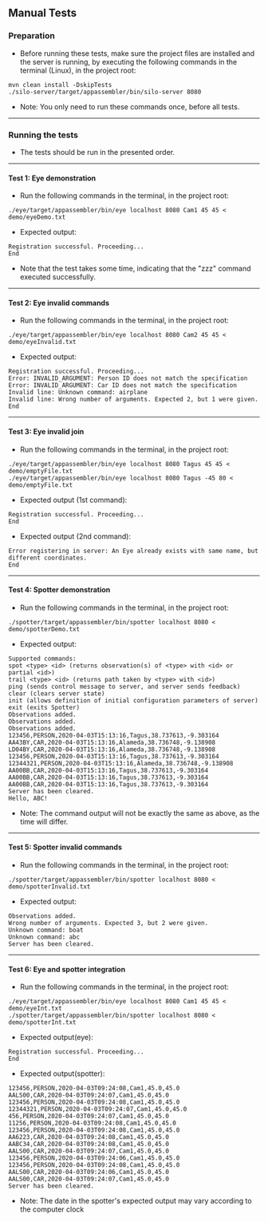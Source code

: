 ## Manual Tests

### Preparation

* Before running these tests, make sure the project files are installed and the server is running, by executing the following commands in the terminal (Linux), in the project root:
```
mvn clean install -DskipTests
./silo-server/target/appassembler/bin/silo-server 8080
```
* Note: You only need to run these commands once, before all tests.


---

### Running the tests
* The tests should be run in the presented order.

---

#### Test 1: Eye demonstration
* Run the following commands in the terminal, in the project root:
```
./eye/target/appassembler/bin/eye localhost 8080 Cam1 45 45 < demo/eyeDemo.txt
```
* Expected output:
```
Registration successful. Proceeding...
End
```

* Note that the test takes some time, indicating that the "zzz" command executed successfully.

---
#### Test 2: Eye invalid commands
* Run the following commands in the terminal, in the project root:
```
./eye/target/appassembler/bin/eye localhost 8080 Cam2 45 45 < demo/eyeInvalid.txt
```
* Expected output:
```
Registration successful. Proceeding...
Error: INVALID_ARGUMENT: Person ID does not match the specification
Error: INVALID_ARGUMENT: Car ID does not match the specification
Invalid line: Unknown command: airplane
Invalid line: Wrong number of arguments. Expected 2, but 1 were given.
End
```

---


#### Test 3: Eye invalid join
* Run the following commands in the terminal, in the project root:
```
./eye/target/appassembler/bin/eye localhost 8080 Tagus 45 45 < demo/emptyFile.txt
./eye/target/appassembler/bin/eye localhost 8080 Tagus -45 80 < demo/emptyFile.txt
```
* Expected output (1st command):
```
Registration successful. Proceeding...
End
```
* Expected output (2nd command):
```
Error registering in server: An Eye already exists with same name, but different coordinates.
End
```
---

#### Test 4: Spotter demonstration
* Run the following commands in the terminal, in the project root:
```
./spotter/target/appassembler/bin/spotter localhost 8080 < demo/spotterDemo.txt
```
* Expected output:
```
Supported commands:
spot <type> <id> (returns observation(s) of <type> with <id> or partial <id>)
trail <type> <id> (returns path taken by <type> with <id>)
ping (sends control message to server, and server sends feedback)
clear (clears server state)
init (allows definition of initial configuration parameters of server)
exit (exits Spotter)
Observations added.
Observations added.
Observations added.
123456,PERSON,2020-04-03T15:13:16,Tagus,38.737613,-9.303164
AA43BY,CAR,2020-04-03T15:13:16,Alameda,38.736748,-9.138908
LD04BY,CAR,2020-04-03T15:13:16,Alameda,38.736748,-9.138908
123456,PERSON,2020-04-03T15:13:16,Tagus,38.737613,-9.303164
12344321,PERSON,2020-04-03T15:13:16,Alameda,38.736748,-9.138908
AA00BB,CAR,2020-04-03T15:13:16,Tagus,38.737613,-9.303164
AA00BB,CAR,2020-04-03T15:13:16,Tagus,38.737613,-9.303164
AA00BB,CAR,2020-04-03T15:13:16,Tagus,38.737613,-9.303164
Server has been cleared.
Hello, ABC!
```
* Note: The command output will not be exactly the same as above, as the time will differ. 
---

#### Test 5: Spotter invalid commands
* Run the following commands in the terminal, in the project root:
```
./spotter/target/appassembler/bin/spotter localhost 8080 < demo/spotterInvalid.txt
```
* Expected output:
```
Observations added.
Wrong number of arguments. Expected 3, but 2 were given.
Unknown command: boat
Unknown command: abc
Server has been cleared.
```

---

#### Test 6: Eye and spotter integration
* Run the following commands in the terminal, in the project root:
```
./eye/target/appassembler/bin/eye localhost 8080 Cam1 45 45 < demo/eyeInt.txt
./spotter/target/appassembler/bin/spotter localhost 8080 < demo/spotterInt.txt
```
* Expected output(eye):
```
Registration successful. Proceeding...
End
```
* Expected output(spotter):
```
123456,PERSON,2020-04-03T09:24:08,Cam1,45.0,45.0
AALS00,CAR,2020-04-03T09:24:07,Cam1,45.0,45.0
123456,PERSON,2020-04-03T09:24:08,Cam1,45.0,45.0
12344321,PERSON,2020-04-03T09:24:07,Cam1,45.0,45.0
456,PERSON,2020-04-03T09:24:07,Cam1,45.0,45.0
11256,PERSON,2020-04-03T09:24:08,Cam1,45.0,45.0
123456,PERSON,2020-04-03T09:24:08,Cam1,45.0,45.0
AA6223,CAR,2020-04-03T09:24:08,Cam1,45.0,45.0
AABC34,CAR,2020-04-03T09:24:08,Cam1,45.0,45.0
AALS00,CAR,2020-04-03T09:24:07,Cam1,45.0,45.0
123456,PERSON,2020-04-03T09:24:06,Cam1,45.0,45.0
123456,PERSON,2020-04-03T09:24:08,Cam1,45.0,45.0
AALS00,CAR,2020-04-03T09:24:06,Cam1,45.0,45.0
AALS00,CAR,2020-04-03T09:24:07,Cam1,45.0,45.0
Server has been cleared.
```
* Note: The date in the spotter's expected output may vary according to the computer clock

